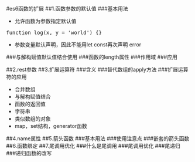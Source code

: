 #es6函数的扩展
##1.函数参数的默认值
###基本用法
  * 允许函数为参数指定默认值
<pre>function log(x, y = 'world') {}</pre>	

* 参数变量默认声明，因此不能用let const再次声明 error

###与解构赋值默认值结合使用
###函数的length属性
###作用域
###应用

##2.rest参数
##3.扩展运算符
###含义
###替代数组的apply方法
###扩展运算符的应用
* 合并数组
* 与解构赋值结合
* 函数的返回值
* 字符串
* 类似数组的对象
* map，set结构，generator函数

##4.name属性
##5.箭头函数
###基本用法
###使用注意点
###嵌套的箭头函数
##6.函数绑定
##7.尾调用优化
###什么是尾调用
###尾调用优化
###尾递归
###递归函数的改写
